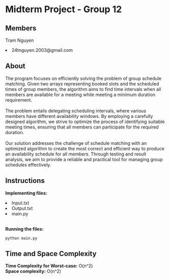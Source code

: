 # Midterm Project - Group 12 
## Members
<p>
  Tram Nguyen
  <li>24tnguyen.2003@gmail.com</li>
</p>

## About
<p>
  The program focuses on efficiently solving the problem of group schedule matching. Given two arrays representing booked slots and the scheduled times of group members, the algorithm aims to find time intervals when all members are available for a meeting while meeting a minimum duration requirement.
  <br><br>
  The problem entails delegating scheduling intervals, where various members have different availability windows. By employing a carefully designed algorithm, we strive to optimize the process of identifying suitable meeting times, ensuring that all members can participate for the required duration.
  <br><br>
  Our solution addresses the challenge of schedule matching with an optimized algorithm to create the most correct and efficient way to produce an availability schedule for all members. Through testing and result analysis, we aim to provide a reliable and practical tool for managing group schedules effectively.
</p>

## Instructions
<p>
  <strong>Implementing files:</strong>
  <li>Input.txt </li>
  <li>Output.txt </li>
  <li>main.py</li><br>

  <strong>Running the files:</strong>
  ```
  python main.py
  ```
</p>

## Time and Space Complexity
<p>
  <strong>Time Complexity for Worst-case:</strong> O(n^2) <br>
  <strong>Space complexity:</strong> O(n^2)
</p>


  